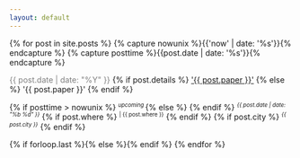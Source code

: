 ```yaml
---
layout: default
---
```


{% for post in site.posts %}
{% capture nowunix %}{{'now' | date: '%s'}}{% endcapture %}
{% capture posttime %}{{post.date | date: '%s'}}{% endcapture %}
<article>       
        <div class="article-head">
            <font color="grey">{{ post.date | date: "%Y" }}</font>
            {% if post.details %}
                <a href="{{ site.url }}{{ post.url }}">'{{ post.paper }}'</a> 
            {% else %}
                '{{ post.paper }}'
            {% endif %}
            <p>
                {% if posttime > nowunix %} 
                        <sup><i class="fa fa-bullseye"><small> upcoming </small></i></sup>
                    {% else %} 
                {% endif %}
                <sup><i class="fa fa-calendar"><small> {{ post.date | date: "%b %d" }}</small></i></sup>
                {% if post.where %}
                    <sup><small> | {{ post.where }}</small></sup>
                {% endif %}
                {% if post.city %}
                    <sup><i class="fa fa-map-marker"><small> {{ post.city }}</small></i></sup>
                {% endif %}
            </p>
        </div>
</article>
{% if forloop.last %}{% else %}{% endif %}
{% endfor %}
